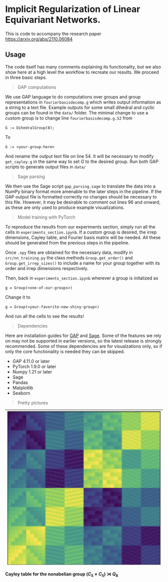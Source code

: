 # Implicit Regularization of Linear Equivariant Networks.

This is code to accompany the research paper https://arxiv.org/abs/2110.06084

## Usage

The code itself has many comments explaining its functionality, but we also show here at a high level the workflow to recreate our results. We proceed in three basic steps.

> GAP computations

We use GAP language to do computations over groups and group representations in `fourierbasisdecomp.g` which writes output information as a string to a text file. Example outputs for some small dihedral and cyclic groups can be found in the `data/` folder. The minimal change to use a custom group is to change line `fourierbasisdecomp.g.52` from

    G := DihedralGroup(8);

To
    
    G := <your-group-here>

And rename the output text file on line $54$. It will be necessary to modify `get_cayley.g` in the same way to set $G$ to the desired group. Run both GAP scripts to generate output files in `data/`


>Sage parsing

 We then use the Sage script `gap_parsing.sage` to translate the data into a NumPy binary format more amenable to the later steps in the pipeline. If the GAP output file is formatted correctly no changes should be necessary to this file. However, it may be desirable to comment out lines $96$ and onward, as these are only used to produce example visualizations.

> Model training with PyTorch

To reproduce the results from our experiments section, simply run all the cells in `experiments_section.ipynb`. If a custom group is desired, the irrep dimensions, Cayley table, and Fourier basis matrix will be needed. All these should be generated from the previous steps in the pipeline.

Once `.npy` files are obtained for the necessary data, modify in `src/nn_training.py` the class methods `Group.get_order()` and `Group.get_irrep_sizes()` to include a name for your group together with its order and irrep dimensions respectively.

Then, back in `experiments_section.ipynb` wherever a group is initalized as

    g = Group(<one-of-our-groups>)

Change it to

    g = Group(<your-favorite-new-shiny-group>)

And run all the cells to see the results!
> Dependencies

Here are installation guides for [GAP](https://www.gap-system.org/Download/) and [Sage](https://doc.sagemath.org/html/en/installation/). Some of the features we rely on may not be supported in earlier versions, so the latest release is strongly recommended. Some of these dependencies are for visualzations only, so if only the core functionality is needed they can be skipped.

* GAP 4.11.0 or later
* PyTorch 1.9.0 or later 
* Numpy 1.21 or later
* Sage
* Pandas
* Matplotlib
* Seaborn


> Pretty pictures

| ![quilt](figures/quilt.png)
| :--: |
<b> Cayley table for the nonabelian group $(C_5 \times C_5) \rtimes Q_8$</b>
